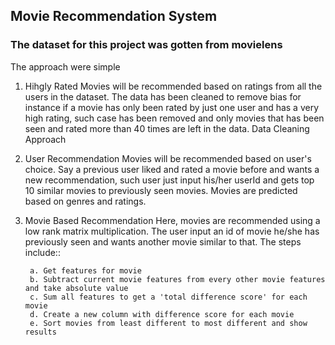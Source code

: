 ## Movie Recommendation System

### The dataset for this project was gotten from movielens

The approach were simple
1. Hihgly Rated
	Movies will be recommended based on ratings from all the users in the dataset. The data has been cleaned to remove bias for instance if a movie has only been rated by just one user and has a very high rating, such case has been removed and only movies that has been seen and rated more than 40 times are left in the data. Data Cleaning Approach

2. User Recommendation
	Movies will be recommended based on user's choice. Say a previous user liked and rated a movie before and wants a new recommendation, such user just input his/her userId and gets top 10 similar movies to previously seen movies. Movies are predicted based on genres and ratings.

3. Movie Based Recommendation
	Here, movies are recommended using a low rank matrix multiplication. The user input an id of movie he/she has previously seen and wants another movie similar to that. The steps include::
	
		a. Get features for movie
		b. Subtract current movie features from every other movie features and take absolute value
		c. Sum all features to get a 'total difference score' for each movie
		d. Create a new column with difference score for each movie
		e. Sort movies from least different to most different and show results

